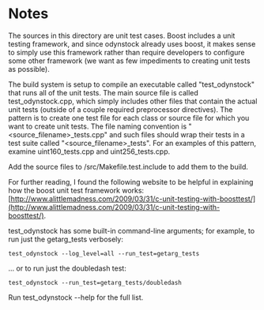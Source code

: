 # Notes
The sources in this directory are unit test cases.  Boost includes a
unit testing framework, and since odynstock already uses boost, it makes
sense to simply use this framework rather than require developers to
configure some other framework (we want as few impediments to creating
unit tests as possible).

The build system is setup to compile an executable called "test_odynstock"
that runs all of the unit tests.  The main source file is called
test_odynstock.cpp, which simply includes other files that contain the
actual unit tests (outside of a couple required preprocessor
directives).  The pattern is to create one test file for each class or
source file for which you want to create unit tests.  The file naming
convention is "<source_filename>_tests.cpp" and such files should wrap
their tests in a test suite called "<source_filename>_tests".  For an
examples of this pattern, examine uint160_tests.cpp and
uint256_tests.cpp.

Add the source files to /src/Makefile.test.include to add them to the build.

For further reading, I found the following website to be helpful in
explaining how the boost unit test framework works:
[http://www.alittlemadness.com/2009/03/31/c-unit-testing-with-boosttest/](http://www.alittlemadness.com/2009/03/31/c-unit-testing-with-boosttest/).

test_odynstock has some built-in command-line arguments; for
example, to run just the getarg_tests verbosely:

    test_odynstock --log_level=all --run_test=getarg_tests

... or to run just the doubledash test:

    test_odynstock --run_test=getarg_tests/doubledash

Run  test_odynstock --help   for the full list.

